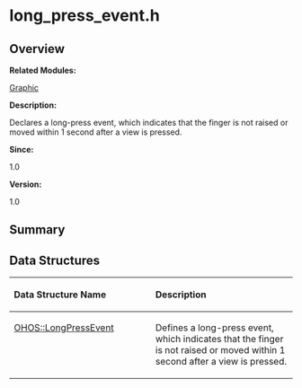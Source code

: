 # long\_press\_event.h<a name="ZH-CN_TOPIC_0000001054718099"></a>

## **Overview**<a name="section517620093526"></a>

**Related Modules:**

[Graphic](Graphic.md)

**Description:**

Declares a long-press event, which indicates that the finger is not raised or moved within 1 second after a view is pressed. 

**Since:**

1.0

**Version:**

1.0

## **Summary**<a name="section1055886520093526"></a>

## Data Structures<a name="nested-classes"></a>

<a name="table937546129093526"></a>
<table><thead align="left"><tr id="row598336952093526"><th class="cellrowborder" valign="top" width="50%" id="mcps1.1.3.1.1"><p id="p782399293093526"><a name="p782399293093526"></a><a name="p782399293093526"></a>Data Structure Name</p>
</th>
<th class="cellrowborder" valign="top" width="50%" id="mcps1.1.3.1.2"><p id="p2038162857093526"><a name="p2038162857093526"></a><a name="p2038162857093526"></a>Description</p>
</th>
</tr>
</thead>
<tbody><tr id="row1843815230093526"><td class="cellrowborder" valign="top" width="50%" headers="mcps1.1.3.1.1 "><p id="p1679158926093526"><a name="p1679158926093526"></a><a name="p1679158926093526"></a><a href="OHOS-LongPressEvent.md">OHOS::LongPressEvent</a></p>
</td>
<td class="cellrowborder" valign="top" width="50%" headers="mcps1.1.3.1.2 "><p id="p1819699087093526"><a name="p1819699087093526"></a><a name="p1819699087093526"></a>Defines a long-press event, which indicates that the finger is not raised or moved within 1 second after a view is pressed. </p>
</td>
</tr>
</tbody>
</table>


